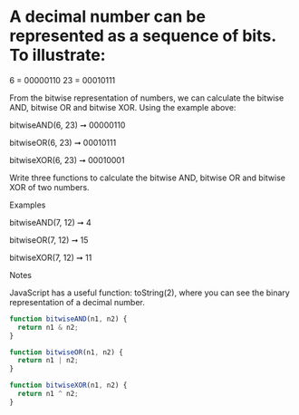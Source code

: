 # A decimal number can be represented as a sequence of bits. To illustrate:

6 = 00000110
23 = 00010111

From the bitwise representation of numbers, we can calculate the bitwise AND, bitwise OR and bitwise XOR. Using the example above:

bitwiseAND(6, 23) ➞ 00000110

bitwiseOR(6, 23) ➞ 00010111

bitwiseXOR(6, 23) ➞ 00010001

Write three functions to calculate the bitwise AND, bitwise OR and bitwise XOR of two numbers.

Examples

bitwiseAND(7, 12) ➞ 4

bitwiseOR(7, 12) ➞ 15

bitwiseXOR(7, 12) ➞ 11

Notes

JavaScript has a useful function: toString(2), where you can see the binary representation of a decimal number.

```javascript
function bitwiseAND(n1, n2) {
  return n1 & n2;
}

function bitwiseOR(n1, n2) {
  return n1 | n2;
}

function bitwiseXOR(n1, n2) {
  return n1 ^ n2;
}
```

